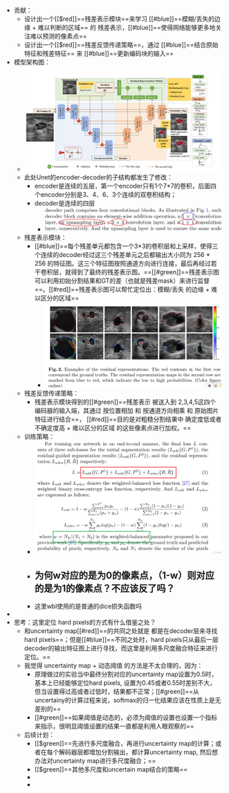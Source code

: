 - 贡献：
	- 设计出一个[[$red]]==残差表示模块==来学习 [[#blue]]==模糊/丢失的边缘 + 难以判断的区域==  的 残差表示，[[#blue]]==使得网络能够更多地关注难以预测的像素点==
	- 设计出一个[[$red]]==残差反馈传递策略==，通过  [[#blue]]==结合原始特征和残差特征== 来 [[#blue]]==更新编码块的输入==
- 模型架构图：
	- ![image.png](../assets/image_1672657438860_0.png)
	- 此处Unet的encoder-decoder的子结构都发生了修改：
		- encoder是连续的五层，第一个encoder只有1个7*7的卷积，后面四个encoder分别是3、4、6、3个连续的双卷积结构；
		- decoder是连续的四层
			- ![image.png](../assets/image_1672657844109_0.png)
	- 残差表示模块：
		- [[#blue]]==每个残差单元都包含一个3*3的卷积层和上采样，使得三个连续的decoder经过这三个残差单元之后都输出大小同为 256 * 256 的特征图。这三个特征图按照通道方向进行连接，最后再经过若干卷积层，就得到了最终的残差表示图。==[[#green]]==残差表示图可以利用初始分割结果和GT的差（也就是残差mask）来进行监督==。[[#red]]==残差表示图可以帮忙定位出：模糊/丢失 的边缘  + 难以区分的区域==
			- ![image.png](../assets/image_1672658198222_0.png)
	- 残差反馈传递策略：
		- 残差表示模块得到的[[#green]]==残差表示 被送入到 2,3,4,5这四个编码器的输入端，其通过 按位置相加 和 按通道方向相乘 和 原始图片特征进行结合==， [[#red]]==目的是对粗糙分割结果中 确定度低或者不确定度高 + 难以区分的区域 的这些像素点进行加权。==
	- 训练策略：
		- ![image.png](../assets/image_1672763249106_0.png)
		- 为何w对应的是为0的像素点，（1-w）则对应的是为1的像素点？不应该反了吗？
			-
		- 这里wbl使用的是普通的dice损失函数吗
-
- 思考：这里定位 hard pixels的方式有什么借鉴之处？
	- 和uncertainty map[[#red]]==的共同之处就是 都是在decoder层来寻找hard pixels==；但是[[#blue]]==不同之处时，hard pixels只从最后一层decoder的输出特征图上进行寻找，而这里是利用多尺度融合特征来进行定位。==
	- 我觉得 uncertainty map + 动态阈值 的方法是不太合理的，因为：
		- 原理做过的实验当中最终分割对应的uncertainty map设置为0.5时，基本上已经能够定位hard pixels, 设置为0.45或者0.55时差别不大，但当设置得过高或者过低时，结果都不正常；[[#green]]==从uncertainy的计算过程来说，softmax的归一化结果应该在性质上是无差别的==
		- [[#green]]==如果阈值是动态的，必须为阈值的设置也设置一个指标来指示，很明显阈值设置的结果一直都是利用人眼观察的==
	- 后续计划：
		- [[$green]]==先进行多尺度融合，再进行uncertainty map的计算；或者在每个解码器层都增加分割输出，都计算uncertainty map, 然后想办法对uncertainty map进行多尺度融合；==
		- [[$green]]==其他多尺度和uncertain map结合的策略==
		-
		-